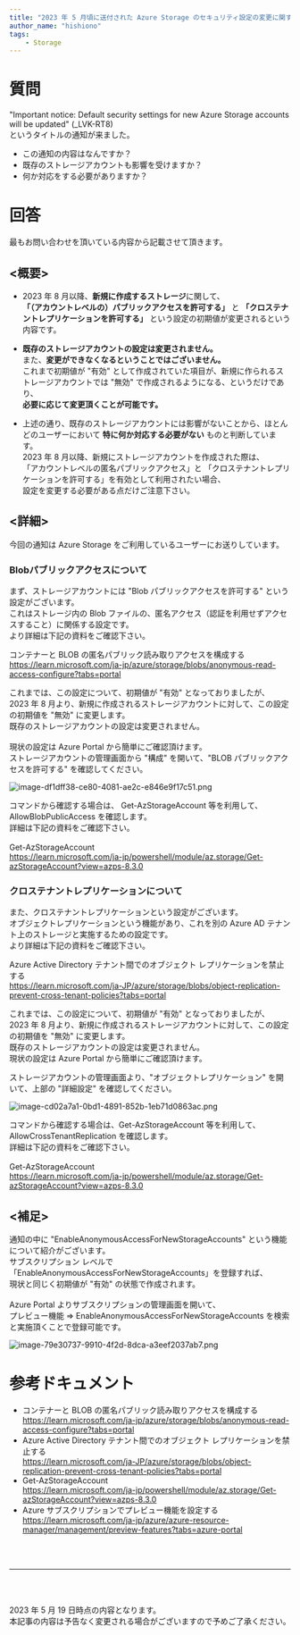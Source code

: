 ```yaml
---
title: "2023 年 5 月頃に送付された Azure Storage のセキュリティ設定の変更に関する通知(_LVK-RT8)について"
author_name: "hishiono"
tags:
    - Storage
---
```


# 質問
"Important notice: Default security settings for new Azure Storage accounts will be updated" (_LVK-RT8)<br>
というタイトルの通知が来ました。
- この通知の内容はなんですか？
- 既存のストレージアカウントも影響を受けますか？
- 何か対応をする必要がありますか？

# 回答
最もお問い合わせを頂いている内容から記載させて頂きます。<br>
## <概要>
- 2023 年 8 月以降、**新規に作成するストレージ**に関して、<br>
**「（アカウントレベルの）パブリックアクセスを許可する」** と 
**「クロステナントレプリケーションを許可する」** という設定の初期値が変更されるという内容です。 <br>

- **既存のストレージアカウントの設定は変更されません。** <br>
また、**変更ができなくなるということではございません。**<br>
これまで初期値が "有効" として作成されていた項目が、新規に作られるストレージアカウントでは "無効" で作成されるようになる、というだけであり、<br>
**必要に応じて変更頂くことが可能です。** 

- 上述の通り、既存のストレージアカウントには影響がないことから、ほとんどのユーザーにおいて **特に何か対応する必要がない** ものと判断しています。<br>
2023 年 8 月以降、新規にストレージアカウントを作成された際は、<br>
「アカウントレベルの匿名パブリックアクセス」と 「クロステナントレプリケーションを許可する」を有効として利用されたい場合、<br>
設定を変更する必要がある点だけご注意下さい。

## <詳細>
今回の通知は Azure Storage をご利用しているユーザーにお送りしています。 <br>

### Blobパブリックアクセスについて
まず、ストレージアカウントには "Blob パブリックアクセスを許可する" という設定がございます。 <br>
これはストレージ内の Blob ファイルの、匿名アクセス（認証を利用せずアクセスすること）に関係する設定です。 <br>
より詳細は下記の資料をご確認下さい。 
 
コンテナーと BLOB の匿名パブリック読み取りアクセスを構成する<br>
https://learn.microsoft.com/ja-jp/azure/storage/blobs/anonymous-read-access-configure?tabs=portal
 
これまでは、この設定について、初期値が "有効" となっておりましたが、 <br>
2023 年 8 月より、新規に作成されるストレージアカウントに対して、この設定の初期値を "無効" に変更します。 <br>
既存のストレージアカウントの設定は変更されません。<br>
<br>
現状の設定は Azure Portal から簡単にご確認頂けます。 <br>
ストレージアカウントの管理画面から "構成" を開いて、"BLOB パブリックアクセスを許可する" を確認してください。 

![image-df1dff38-ce80-4081-ae2c-e846e9f17c51.png]({{site.baseurl}}/media/2023/05/image-df1dff38-ce80-4081-ae2c-e846e9f17c51.png)

コマンドから確認する場合は、 Get-AzStorageAccount 等を利用して、 AllowBlobPublicAccess を確認します。 <br>
詳細は下記の資料をご確認下さい。 <br>
<br>
Get-AzStorageAccount<br>
https://learn.microsoft.com/ja-jp/powershell/module/az.storage/Get-azStorageAccount?view=azps-8.3.0

### クロステナントレプリケーションについて
また、クロステナントレプリケーションという設定がございます。 <br>
オブジェクトレプリケーションという機能があり、これを別の Azure AD テナント上のストレージと実施するための設定です。 <br>
より詳細は下記の資料をご確認下さい。 <br>

Azure Active Directory テナント間でのオブジェクト レプリケーションを禁止する<br>
https://learn.microsoft.com/ja-JP/azure/storage/blobs/object-replication-prevent-cross-tenant-policies?tabs=portal

 
これまでは、この設定について、初期値が "有効" となっておりましたが、 <br>
2023 年 8 月より、新規に作成されるストレージアカウントに対して、この設定の初期値を "無効" に変更します。 <br>
既存のストレージアカウントの設定は変更されません。<br>
現状の設定は Azure Portal から簡単にご確認頂けます。 

ストレージアカウントの管理画面より、"オブジェクトレプリケーション" を開いて、上部の "詳細設定" を確認してください。 

![image-cd02a7a1-0bd1-4891-852b-1eb71d0863ac.png]({{site.baseurl}}/media/2023/05/image-cd02a7a1-0bd1-4891-852b-1eb71d0863ac.png)

コマンドから確認する場合は、Get-AzStorageAccount 等を利用して、AllowCrossTenantReplication を確認します。 <br>
詳細は下記の資料をご確認下さい。 <br>
<br>
Get-AzStorageAccount<br>
https://learn.microsoft.com/ja-jp/powershell/module/az.storage/Get-azStorageAccount?view=azps-8.3.0

## <補足>
通知の中に "EnableAnonymousAccessForNewStorageAccounts" という機能について紹介がございます。<br>
サブスクリプション レベルで「EnableAnonymousAccessForNewStorageAccounts」を登録すれば、<br>
現状と同じく初期値が "有効" の状態で作成されます。<br>
<br>
Azure Portal よりサブスクリプションの管理画面を開いて、<br>
プレビュー機能 ⇒ EnableAnonymousAccessForNewStorageAccounts を検索 <br>
と実施頂くことで登録可能です。 <br>

![image-79e30737-9910-4f2d-8dca-a3eef2037ab7.png]({{site.baseurl}}/media/2023/05/image-79e30737-9910-4f2d-8dca-a3eef2037ab7.png)


# 参考ドキュメント
- コンテナーと BLOB の匿名パブリック読み取りアクセスを構成する<br>
https://learn.microsoft.com/ja-jp/azure/storage/blobs/anonymous-read-access-configure?tabs=portal 
- Azure Active Directory テナント間でのオブジェクト レプリケーションを禁止する<br>
https://learn.microsoft.com/ja-JP/azure/storage/blobs/object-replication-prevent-cross-tenant-policies?tabs=portal
- Get-AzStorageAccount<br>
https://learn.microsoft.com/ja-jp/powershell/module/az.storage/Get-azStorageAccount?view=azps-8.3.0
- Azure サブスクリプションでプレビュー機能を設定する<br>
https://learn.microsoft.com/ja-jp/azure/azure-resource-manager/management/preview-features?tabs=azure-portal

<br>
<br>

---

<br>
<br>

2023 年 5 月 19 日時点の内容となります。<br>
本記事の内容は予告なく変更される場合がございますので予めご了承ください。

<br>
<br>